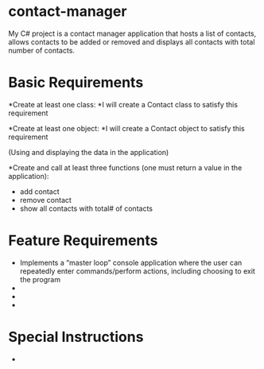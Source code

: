 # contact-manager

My C# project is a contact manager application that hosts a list of contacts, allows contacts to be added or removed and displays all contacts with total number of contacts.

# Basic Requirements

*Create at least one class:
 *I will create a Contact class to satisfy this requirement

*Create at least one object:
 *I will create a Contact object to satisfy this requirement 

(Using and displaying the data in the application)
 

*Create and call at least three functions (one must return a value in the application):
 * add contact
 * remove contact
 * show all contacts with total# of contacts

# Feature Requirements

* Implements a “master loop” console application where the user can repeatedly enter commands/perform actions, including choosing to exit the program
*  
* 
* 

# Special Instructions

*
